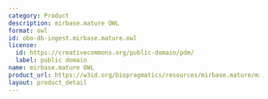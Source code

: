 ```yaml
---
category: Product
description: mirbase.mature OWL
format: owl
id: obo-db-ingest.mirbase.mature.owl
license:
  id: https://creativecommons.org/public-domain/pdm/
  label: public domain
name: mirbase.mature OWL
product_url: https://w3id.org/biopragmatics/resources/mirbase.mature/mirbase.mature.owl
layout: product_detail
---
```

